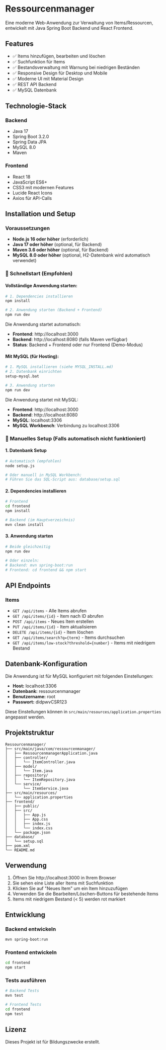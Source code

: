 # Ressourcenmanager

Eine moderne Web-Anwendung zur Verwaltung von Items/Ressourcen, entwickelt mit Java Spring Boot Backend und React Frontend.

## Features

- ✅ Items hinzufügen, bearbeiten und löschen
- ✅ Suchfunktion für Items
- ✅ Bestandsverwaltung mit Warnung bei niedrigen Beständen
- ✅ Responsive Design für Desktop und Mobile
- ✅ Moderne UI mit Material Design
- ✅ REST API Backend
- ✅ MySQL Datenbank

## Technologie-Stack

### Backend
- Java 17
- Spring Boot 3.2.0
- Spring Data JPA
- MySQL 8.0
- Maven

### Frontend
- React 18
- JavaScript ES6+
- CSS3 mit modernen Features
- Lucide React Icons
- Axios für API-Calls

## Installation und Setup

### Voraussetzungen
- **Node.js 16 oder höher** (erforderlich)
- **Java 17 oder höher** (optional, für Backend)
- **Maven 3.6 oder höher** (optional, für Backend)
- **MySQL 8.0 oder höher** (optional, H2-Datenbank wird automatisch verwendet)

### 🚀 Schnellstart (Empfohlen)

#### Vollständige Anwendung starten:
```bash
# 1. Dependencies installieren
npm install

# 2. Anwendung starten (Backend + Frontend)
npm run dev
```

Die Anwendung startet automatisch:
- **Frontend**: http://localhost:3000
- **Backend**: http://localhost:8080 (falls Maven verfügbar)
- **Status**: Backend + Frontend oder nur Frontend (Demo-Modus)

#### Mit MySQL (für Hosting):
```bash
# 1. MySQL installieren (siehe MYSQL_INSTALL.md)
# 2. Datenbank einrichten
setup-mysql.bat

# 3. Anwendung starten
npm run dev
```

Die Anwendung startet mit MySQL:
- **Frontend**: http://localhost:3000
- **Backend**: http://localhost:8080
- **MySQL**: localhost:3306
- **MySQL Workbench**: Verbindung zu localhost:3306

### 🔧 Manuelles Setup (Falls automatisch nicht funktioniert)

#### 1. Datenbank Setup
```bash
# Automatisch (empfohlen)
node setup.js

# Oder manuell in MySQL Workbench:
# Führen Sie das SQL-Script aus: database/setup.sql
```

#### 2. Dependencies installieren
```bash
# Frontend
cd frontend
npm install

# Backend (im Hauptverzeichnis)
mvn clean install
```

#### 3. Anwendung starten
```bash
# Beide gleichzeitig
npm run dev

# Oder einzeln:
# Backend: mvn spring-boot:run
# Frontend: cd frontend && npm start
```

## API Endpoints

### Items
- `GET /api/items` - Alle Items abrufen
- `GET /api/items/{id}` - Item nach ID abrufen
- `POST /api/items` - Neues Item erstellen
- `PUT /api/items/{id}` - Item aktualisieren
- `DELETE /api/items/{id}` - Item löschen
- `GET /api/items/search?q={term}` - Items durchsuchen
- `GET /api/items/low-stock?threshold={number}` - Items mit niedrigem Bestand

## Datenbank-Konfiguration

Die Anwendung ist für MySQL konfiguriert mit folgenden Einstellungen:

- **Host:** localhost:3306
- **Datenbank:** ressourcenmanager
- **Benutzername:** root
- **Passwort:** didpwvCSR123

Diese Einstellungen können in `src/main/resources/application.properties` angepasst werden.

## Projektstruktur

```
Ressourcenmanager/
├── src/main/java/com/ressourcenmanager/
│   ├── RessourcenmanagerApplication.java
│   ├── controller/
│   │   └── ItemController.java
│   ├── model/
│   │   └── Item.java
│   ├── repository/
│   │   └── ItemRepository.java
│   └── service/
│       └── ItemService.java
├── src/main/resources/
│   └── application.properties
├── frontend/
│   ├── public/
│   ├── src/
│   │   ├── App.js
│   │   ├── App.css
│   │   ├── index.js
│   │   └── index.css
│   └── package.json
├── database/
│   └── setup.sql
├── pom.xml
└── README.md
```

## Verwendung

1. Öffnen Sie http://localhost:3000 in Ihrem Browser
2. Sie sehen eine Liste aller Items mit Suchfunktion
3. Klicken Sie auf "Neues Item" um ein Item hinzuzufügen
4. Verwenden Sie die Bearbeiten/Löschen-Buttons für bestehende Items
5. Items mit niedrigem Bestand (< 5) werden rot markiert

## Entwicklung

### Backend entwickeln
```bash
mvn spring-boot:run
```

### Frontend entwickeln
```bash
cd frontend
npm start
```

### Tests ausführen
```bash
# Backend Tests
mvn test

# Frontend Tests
cd frontend
npm test
```

## Lizenz

Dieses Projekt ist für Bildungszwecke erstellt.
